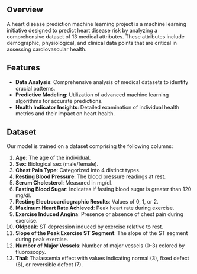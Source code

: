 ## Overview
A heart disease prediction machine learning project is a machine learning initiative designed to predict heart disease risk by analyzing a comprehensive dataset of 13 medical attributes. These attributes include demographic, physiological, and clinical data points that are critical in assessing cardiovascular health.

## Features
- **Data Analysis**: Comprehensive analysis of medical datasets to identify crucial patterns.
- **Predictive Modeling**: Utilization of advanced machine learning algorithms for accurate predictions.
- **Health Indicator Insights**: Detailed examination of individual health metrics and their impact on heart health.

## Dataset
Our model is trained on a dataset comprising the following columns:
1. **Age**: The age of the individual.
2. **Sex**: Biological sex (male/female).
3. **Chest Pain Type**: Categorized into 4 distinct types.
4. **Resting Blood Pressure**: The blood pressure readings at rest.
5. **Serum Cholesterol**: Measured in mg/dl.
6. **Fasting Blood Sugar**: Indicates if fasting blood sugar is greater than 120 mg/dl.
7. **Resting Electrocardiographic Results**: Values of 0, 1, or 2.
8. **Maximum Heart Rate Achieved**: Peak heart rate during exercise.
9. **Exercise Induced Angina**: Presence or absence of chest pain during exercise.
10. **Oldpeak**: ST depression induced by exercise relative to rest.
11. **Slope of the Peak Exercise ST Segment**: The slope of the ST segment during peak exercise.
12. **Number of Major Vessels**: Number of major vessels (0-3) colored by fluoroscopy.
13. **Thal**: Thalassemia effect with values indicating normal (3), fixed defect (6), or reversible defect (7).
